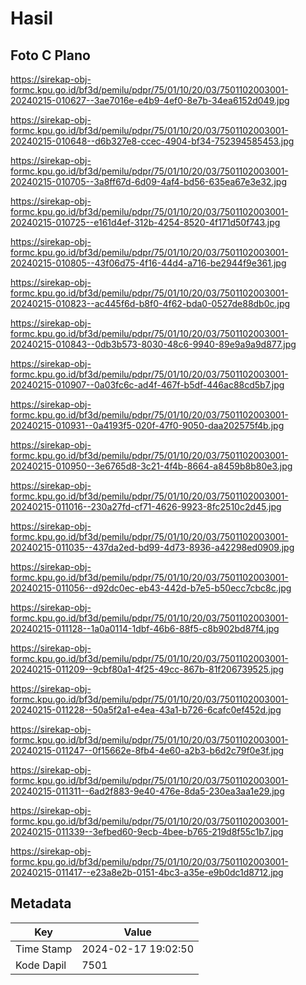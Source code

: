 # Hasil

## Foto C Plano

https://sirekap-obj-formc.kpu.go.id/bf3d/pemilu/pdpr/75/01/10/20/03/7501102003001-20240215-010627--3ae7016e-e4b9-4ef0-8e7b-34ea6152d049.jpg

https://sirekap-obj-formc.kpu.go.id/bf3d/pemilu/pdpr/75/01/10/20/03/7501102003001-20240215-010648--d6b327e8-ccec-4904-bf34-752394585453.jpg

https://sirekap-obj-formc.kpu.go.id/bf3d/pemilu/pdpr/75/01/10/20/03/7501102003001-20240215-010705--3a8ff67d-6d09-4af4-bd56-635ea67e3e32.jpg

https://sirekap-obj-formc.kpu.go.id/bf3d/pemilu/pdpr/75/01/10/20/03/7501102003001-20240215-010725--e161d4ef-312b-4254-8520-4f171d50f743.jpg

https://sirekap-obj-formc.kpu.go.id/bf3d/pemilu/pdpr/75/01/10/20/03/7501102003001-20240215-010805--43f06d75-4f16-44d4-a716-be2944f9e361.jpg

https://sirekap-obj-formc.kpu.go.id/bf3d/pemilu/pdpr/75/01/10/20/03/7501102003001-20240215-010823--ac445f6d-b8f0-4f62-bda0-0527de88db0c.jpg

https://sirekap-obj-formc.kpu.go.id/bf3d/pemilu/pdpr/75/01/10/20/03/7501102003001-20240215-010843--0db3b573-8030-48c6-9940-89e9a9a9d877.jpg

https://sirekap-obj-formc.kpu.go.id/bf3d/pemilu/pdpr/75/01/10/20/03/7501102003001-20240215-010907--0a03fc6c-ad4f-467f-b5df-446ac88cd5b7.jpg

https://sirekap-obj-formc.kpu.go.id/bf3d/pemilu/pdpr/75/01/10/20/03/7501102003001-20240215-010931--0a4193f5-020f-47f0-9050-daa202575f4b.jpg

https://sirekap-obj-formc.kpu.go.id/bf3d/pemilu/pdpr/75/01/10/20/03/7501102003001-20240215-010950--3e6765d8-3c21-4f4b-8664-a8459b8b80e3.jpg

https://sirekap-obj-formc.kpu.go.id/bf3d/pemilu/pdpr/75/01/10/20/03/7501102003001-20240215-011016--230a27fd-cf71-4626-9923-8fc2510c2d45.jpg

https://sirekap-obj-formc.kpu.go.id/bf3d/pemilu/pdpr/75/01/10/20/03/7501102003001-20240215-011035--437da2ed-bd99-4d73-8936-a42298ed0909.jpg

https://sirekap-obj-formc.kpu.go.id/bf3d/pemilu/pdpr/75/01/10/20/03/7501102003001-20240215-011056--d92dc0ec-eb43-442d-b7e5-b50ecc7cbc8c.jpg

https://sirekap-obj-formc.kpu.go.id/bf3d/pemilu/pdpr/75/01/10/20/03/7501102003001-20240215-011128--1a0a0114-1dbf-46b6-88f5-c8b902bd87f4.jpg

https://sirekap-obj-formc.kpu.go.id/bf3d/pemilu/pdpr/75/01/10/20/03/7501102003001-20240215-011209--9cbf80a1-4f25-49cc-867b-81f206739525.jpg

https://sirekap-obj-formc.kpu.go.id/bf3d/pemilu/pdpr/75/01/10/20/03/7501102003001-20240215-011228--50a5f2a1-e4ea-43a1-b726-6cafc0ef452d.jpg

https://sirekap-obj-formc.kpu.go.id/bf3d/pemilu/pdpr/75/01/10/20/03/7501102003001-20240215-011247--0f15662e-8fb4-4e60-a2b3-b6d2c79f0e3f.jpg

https://sirekap-obj-formc.kpu.go.id/bf3d/pemilu/pdpr/75/01/10/20/03/7501102003001-20240215-011311--6ad2f883-9e40-476e-8da5-230ea3aa1e29.jpg

https://sirekap-obj-formc.kpu.go.id/bf3d/pemilu/pdpr/75/01/10/20/03/7501102003001-20240215-011339--3efbed60-9ecb-4bee-b765-219d8f55c1b7.jpg

https://sirekap-obj-formc.kpu.go.id/bf3d/pemilu/pdpr/75/01/10/20/03/7501102003001-20240215-011417--e23a8e2b-0151-4bc3-a35e-e9b0dc1d8712.jpg


## Metadata

| Key        | Value               |
| ---------- | ------------------- |
| Time Stamp | 2024-02-17 19:02:50 |
| Kode Dapil | 7501                |




